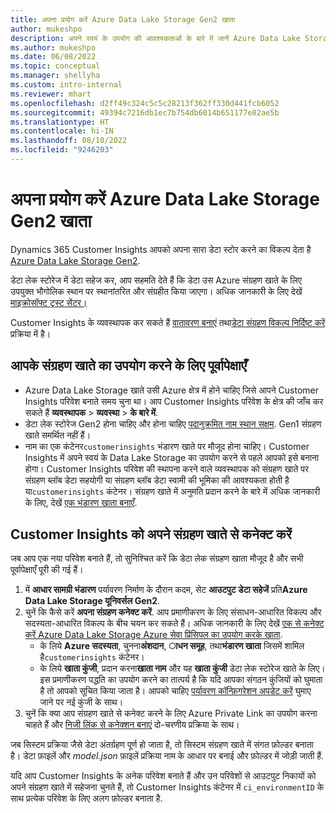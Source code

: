 ```yaml
---
title: अपना प्रयोग करें Azure Data Lake Storage Gen2 खाता
author: mukeshpo
description: अपने स्वयं के उपयोग की आवश्यकताओं के बारे में जानें Azure Data Lake Storage Customer Insights डेटा संग्रहीत करने के लिए खाता।
ms.author: mukeshpo
ms.date: 06/08/2022
ms.topic: conceptual
ms.manager: shellyha
ms.custom: intro-internal
ms.reviewer: mhart
ms.openlocfilehash: d2ff49c324c5c5c28213f362ff330d441fcb6052
ms.sourcegitcommit: 49394c7216db1ec7b754db6014b651177e82ae5b
ms.translationtype: HT
ms.contentlocale: hi-IN
ms.lasthandoff: 08/10/2022
ms.locfileid: "9246203"
---
```

# <a name="use-your-own-azure-data-lake-storage-gen2-account"></a>अपना प्रयोग करें Azure Data Lake Storage Gen2 खाता

Dynamics 365 Customer Insights आपको अपना सारा डेटा स्टोर करने का विकल्प देता है [Azure Data Lake Storage Gen2](/azure/storage/blobs/data-lake-storage-introduction).

डेटा लेक स्टोरेज में डेटा सहेज कर, आप सहमति देते हैं कि डेटा उस Azure संग्रहण खाते के लिए उपयुक्त भौगोलिक स्थान पर स्थानांतरित और संग्रहीत किया जाएगा। अधिक जानकारी के लिए देखें [माइक्रोसॉफ्ट ट्रस्ट सेंटर।](https://www.microsoft.com/trust-center)

Customer Insights के व्यवस्थापक कर सकते हैं [वातावरण बनाएं](create-environment.md) तथा[डेटा संग्रहण विकल्प निर्दिष्ट करें](create-environment.md#step-2-configure-data-storage) प्रक्रिया में है।

## <a name="prerequisites-to-use-your-storage-account"></a>आपके संग्रहण खाते का उपयोग करने के लिए पूर्वापेक्षाएँ

- Azure Data Lake Storage खाते उसी Azure क्षेत्र में होने चाहिए जिसे आपने Customer Insights परिवेश बनाते समय चुना था। आप Customer Insights परिवेश के क्षेत्र की जाँच कर सकते हैं **व्यवस्थापक** > **व्यवस्था** > **के बारे में**.
- डेटा लेक स्टोरेज Gen2 होना चाहिए और होना चाहिए [पदानुक्रमित नाम स्थान सक्षम](/azure/storage/blobs/create-data-lake-storage-account). Gen1 संग्रहण खाते समर्थित नहीं हैं।
- नाम का एक कंटेनर`customerinsights` भंडारण खाते पर मौजूद होना चाहिए। Customer Insights में अपने स्वयं के Data Lake Storage का उपयोग करने से पहले आपको इसे बनाना होगा। Customer Insights परिवेश की स्थापना करने वाले व्यवस्थापक को संग्रहण खाते पर संग्रहण ब्लॉब डेटा सहयोगी या संग्रहण ब्लॉब डेटा स्वामी की भूमिका की आवश्यकता होती है या`customerinsights` कंटेनर। संग्रहण खाते में अनुमति प्रदान करने के बारे में अधिक जानकारी के लिए, देखें [एक भंडारण खाता बनाएँ](/azure/storage/common/storage-account-create?toc=%2Fazure%2Fstorage%2Fblobs%2Ftoc.json&tabs=azure-portal).

## <a name="connect-customer-insights-with-your-storage-account"></a>Customer Insights को अपने संग्रहण खाते से कनेक्ट करें

जब आप एक नया परिवेश बनाते हैं, तो सुनिश्चित करें कि डेटा लेक संग्रहण खाता मौजूद है और सभी पूर्वापेक्षाएँ पूरी की गई हैं।

1. में **आधार सामग्री भंडारण** पर्यावरण निर्माण के दौरान कदम, सेट **आउटपुट डेटा सहेजें** प्रति**Azure Data Lake Storage यूनिवर्सल Gen2**.
1. चुनें कि कैसे करें **अपना संग्रहण कनेक्ट करें**. आप प्रमाणीकरण के लिए संसाधन-आधारित विकल्प और सदस्यता-आधारित विकल्प के बीच चयन कर सकते हैं। अधिक जानकारी के लिए देखें [एक से कनेक्ट करें Azure Data Lake Storage Azure सेवा प्रिंसिपल का उपयोग करके खाता](connect-service-principal.md).
   - के लिये **Azure सदस्यता**, चुनना**अंशदान**, **ाधन समूह**, तथा**भंडारण खाता** जिसमें शामिल है`customerinsights` कंटेनर।
   - के लिये **खाता कुंजी**, प्रदान करना**खाता नाम** और यह **खाता कुंजी** डेटा लेक स्टोरेज खाते के लिए। इस प्रमाणीकरण पद्धति का उपयोग करने का तात्पर्य है कि यदि आपका संगठन कुंजियों को घुमाता है तो आपको सूचित किया जाता है। आपको चाहिए [पर्यावरण कॉन्फ़िगरेशन अपडेट करें](manage-environments.md#edit-an-existing-environment) घुमाए जाने पर नई कुंजी के साथ।
1. चुनें कि क्या आप संग्रहण खाते से कनेक्ट करने के लिए Azure Private Link का उपयोग करना चाहते हैं और [निजी लिंक से कनेक्शन बनाएं](security-overview.md#set-up-an-azure-private-link) दो-चरणीय प्रक्रिया के साथ।

जब सिस्टम प्रक्रिया जैसे डेटा अंतर्ग्रहण पूर्ण हो जाता है, तो सिस्टम संग्रहण खाते में संगत फ़ोल्डर बनाता है। डेटा फ़ाइलें और *model.json* फ़ाइलें प्रक्रिया नाम के आधार पर बनाई और फ़ोल्डर में जोड़ी जाती हैं.

यदि आप Customer Insights के अनेक परिवेश बनाते हैं और उन परिवेशों से आउटपुट निकायों को अपने संग्रहण खाते में सहेजना चुनते हैं, तो Customer Insights कंटेनर में `ci_environmentID` के साथ प्रत्येक परिवेश के लिए अलग फ़ोल्डर बनाता है.
